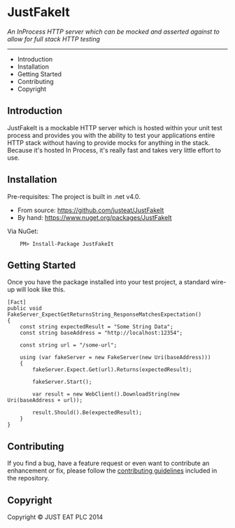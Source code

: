 JustFakeIt
==========
_An InProcess HTTP server which can be mocked and asserted against to allow for full stack HTTP testing_

---

* Introduction
* Installation
* Getting Started
* Contributing
* Copyright

## Introduction

JustFakeIt is a mockable HTTP server which is hosted within your unit test process and provides you with the ability to test your applications entire HTTP stack without having to provide mocks for anything in the stack. Because it's hosted In Process, it's really fast and takes very little effort to use.

## Installation

Pre-requisites: The project is built in .net v4.0.

* From source: https://github.com/justeat/JustFakeIt
* By hand: https://www.nuget.org/packages/JustFakeIt

Via NuGet:

		PM> Install-Package JustFakeIt


## Getting Started

Once you have the package installed into your test project, a standard wire-up will look like this.

```
[Fact]
public void FakeServer_ExpectGetReturnsString_ResponseMatchesExpectation()
{
    const string expectedResult = "Some String Data";
    const string baseAddress = "http://localhost:12354";
    
    const string url = "/some-url";

    using (var fakeServer = new FakeServer(new Uri(baseAddress)))
    {
        fakeServer.Expect.Get(url).Returns(expectedResult);

        fakeServer.Start();

        var result = new WebClient().DownloadString(new Uri(baseAddress + url));

        result.Should().Be(expectedResult);
    }
}
```

## Contributing

If you find a bug, have a feature request or even want to contribute an enhancement or fix, please follow the [contributing guidelines](CONTRIBUTING.md) included in the repository.


## Copyright

Copyright © JUST EAT PLC 2014
